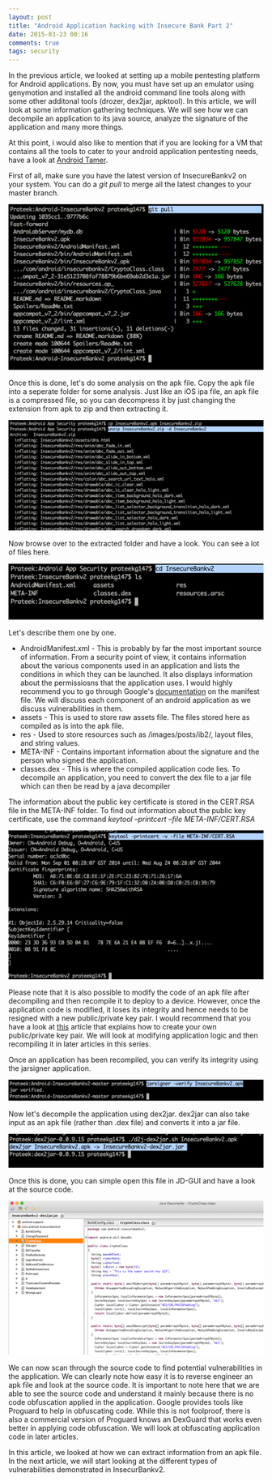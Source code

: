 ```yaml
---
layout: post
title: "Android Application hacking with Insecure Bank Part 2"
date: 2015-03-23 00:16
comments: true
tags: security
---
```


In the previous article, we looked at setting up a mobile pentesting platform for Android applications. By now, you must have set up an emulator using genymotion and installed all the android command line tools along with some other additonal tools (drozer, dex2jar, apktool). In this article, we will look at some information gathering techniques. We will see how we can decompile an application to its java source, analyze the signature of the application and many more things.

At this point, i would also like to mention that if you are looking for a VM that contains all the tools to cater to your android application pentesting needs, have a look at [Android Tamer](https://androidtamer.com/).

<!-- more -->

First of all, make sure you have the latest version of InsecureBankv2 on your system. You can do a _git pull_ to merge all the latest changes to your master branch.

![1]( /images/posts/ib2//1.png)

Once this is done, let's do some analysis on the apk file. Copy the apk file into a seperate folder for some analysis. Just like an iOS ipa file, an apk file is a compressed file, so you can decompress it by just changing the extension from apk to zip and then extracting it.

![2]( /images/posts/ib2//2.png)

Now browse over to the extracted folder and have a look. You can see a lot of files here.

![3]( /images/posts/ib2//3.png)

Let's describe them one by one.

*   AndroidManifest.xml - This is probably by far the most important source of information. From a security point of view, it contains information about the various components used in an application and lists the conditions in which they can be launched. It also displays information about the permissiosns that the application uses. I would highly recommend you to go through Google's [documentation](http://developer.android.com/guide/topics/manifest/manifest-intro.html) on the manifest file. We will discuss each component of an android application as we discuss vulnerabilities in them.
*   assets - This is used to store raw assets file. The files stored here as compiled as is into the apk file.
*   res - Used to store resources such as  /images/posts/ib2/, layout files, and string values.
*   META-INF - Contains important information about the signature and the person who signed the application.
*   classes.dex - This is where the compiled application code lies. To decompile an application, you need to convert the dex file to a jar file which can then be read by a java decompiler

The information about the public key certificate is stored in the CERT.RSA file in the META-INF folder. To find out information about the public key certificate, use the command _keytool –printcert –file META-INF/CERT.RSA_

![Z]( /images/posts/ib2//z.png)

Please note that it is also possible to modify the code of an apk file after decompiling and then recompile it to deploy to a device. However, once the application code is modified, it loses its integrity and hence needs to be resigned with a new public/private key pair. I would recommend that you have a look at [this](http://developer.android.com/tools/publishing/app-signing.html) article that explains how to create your own public/private key pair. We will look at modifying application logic and then recompiling it in later articles in this series.

Once an application has been recompiled, you can verify its integrity using the jarsigner application.

![J]( /images/posts/ib2//j.png)

Now let's decompile the application using dex2jar. dex2jar can also take input as an apk file (rather than .dex file) and converts it into a jar file.

![X]( /images/posts/ib2//x.png)

Once this is done, you can simple open this file in JD-GUI and have a look at the source code.

![Y]( /images/posts/ib2//y.png)

We can now scan through the source code to find potential vulnerabilities in the application. We can clearly note how easy it is to reverse engineer an apk file and look at the source code. It is important to note here that we are able to see the source code and understand it mainly because there is no code obfuscation applied in the application. Google provides tools like Proguard to help in obfuscating code. While this is not foolproof, there is also a commercial version of Proguard knows an DexGuard that works even better in applying code obfuscation. We will look at obfuscating application code in later articles.

In this article, we looked at how we can extract information from an apk file. In the next article, we will start looking at the different types of vulnerabilities demonstrated in InsecurBankv2.